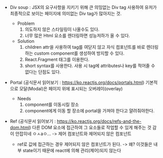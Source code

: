 - Div soup
  : JSX의 요구사항을 지키기 위해 큰 의밍없는 Div tag 사용하여 유저가 최종적으로 보이는 페이지에 의미없는 Div tag가 많아지는 것.

  - Problem
    1. 의도하지 않은 스타일링이 나올수도 있다.
    2. 너무 많은 Html 요소를 렌더링하면 성능저하가 올 수 있다.
  - Solution
    1. children attr을 사용하여 tag를 여닫지 않고 자식 컴포넌트를 바로 렌더링하는 custom component를 생성하여 방지할 수 있다.
    2. React.Fragment 태그를 이용한다.
    3. short syntax를 사용한다. 사용 시 tag에 attributes나 key를 적어줄 수 없다는 단점도 있다.

- Portal (공식문서 읽어보기 : https://ko.reactjs.org/docs/portals.html)
  기본적으로 모달(Modal)은 페이지 위에 표시되는 오버레이(overlay)

  - Needs
    1. component를 이동시킬 장소
    2. component에게 이동 할 장소에 portal을 가져야 한다고 얄려줘야한다.

- Ref (공식문서 읽어보기 : https://ko.reactjs.org/docs/refs-and-the-dom.html)
  다른 DOM 요소에 접근하여 그 요소들로 작업할 수 있게 해주는 것
  감이 안잡히네 ㅇㅅaㅇ...
  -> 제어 컴포넌트와 제어되지 않은 컴포넌트
  - ref로 값에 접근하는 경우 제어되지 않은 컴포넌트가 된다.
    -> 왜? 이것들은 내부 state이기 때문에 react에 의해 관리(제어)되지 않는다
